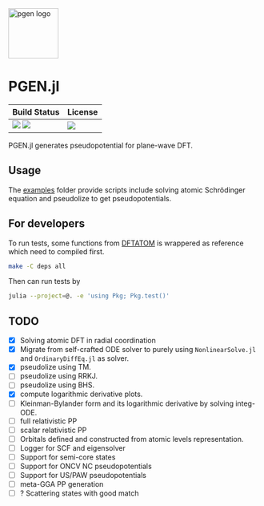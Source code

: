 <img src="https://github.com/unkcpz/PGEN.jl/blob/main/misc/logo/PGEN_light.png?raw=true" alt="pgen logo" height="100px" />

# PGEN.jl

| **Build Status**                                |  **License**                     |
|:----------------------------------------------- |:-------------------------------- |
| [![][ci-img]][ci-url] [![][ccov-img]][ccov-url] | [![][license-img]][license-url]  |

[ci-img]: https://github.com/unkcpz/PGEN.jl/workflows/CI/badge.svg
[ci-url]: https://github.com/unkcpz/PGEN.jl/actions

[ccov-img]: https://codecov.io/gh/unkcpz/PGEN.jl/branch/main/graph/badge.svg?token=2KH3oPQm9E
[ccov-url]: https://codecov.io/gh/unkcpz/PGEN.jl

[license-img]: https://img.shields.io/badge/License-MIT-yellow.svg 
[license-url]: https://github.com/unkcpz/PGEN.jl/blob/main/LICENSE

PGEN.jl generates pseudopotential for plane-wave DFT.

## Usage

The [examples](https://github.com/unkcpz/PGEN.jl/tree/main/examples) folder provide scripts include solving atomic Schrödinger equation and pseudolize to get pseudopotentials.

## For developers

To run tests, some functions from [DFTATOM](https://github.com/certik/dftatom) is wrappered as reference which need to compiled first.

```bash
make -C deps all
```

Then can run tests by 

```bash
julia --project=@. -e 'using Pkg; Pkg.test()'
```

## TODO

- [x] Solving atomic DFT in radial coordination
- [x] Migrate from self-crafted ODE solver to purely using `NonlinearSolve.jl` and `OrdinaryDiffEq.jl` as solver.
- [x] pseudolize using TM.
- [ ] pseudolize using RRKJ.
- [ ] pseudolize using BHS.
- [x] compute logarithmic derivative plots.
- [ ] Kleinman-Bylander form and its logarithmic derivative by solving integ-ODE.
- [ ] full relativistic PP
- [ ] scalar relativistic PP
- [ ] Orbitals defined and constructed from atomic levels representation.
- [ ] Logger for SCF and eigensolver
- [ ] Support for semi-core states
- [ ] Support for ONCV NC pseudopotentials
- [ ] Support for US/PAW pseudopotentials
- [ ] meta-GGA PP generation
- [ ] ? Scattering states with good match

